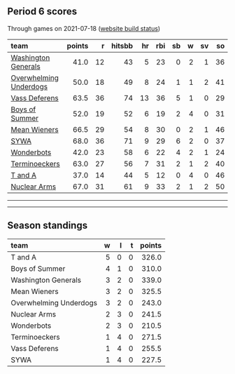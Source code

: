 

## Period 6 scores

Through games on 2021-07-18 ([website build status](https://github.com/brian-bot/pl-site/actions))


|team                                              | points|  r| hitsbb| hr| rbi| sb|  w| sv| so|   era|  whip|
|:-------------------------------------------------|------:|--:|------:|--:|---:|--:|--:|--:|--:|-----:|-----:|
|[Washington Generals](./washingtongenerals)       |   41.0| 12|     43|  5|  23|  0|  2|  1| 36| 4.065| 1.000|
|[Overwhelming Underdogs](./overwhelmingunderdogs) |   50.0| 18|     49|  8|  24|  1|  1|  2| 41| 4.385| 1.103|
|[Vass Deferens](./vassdeferens)                   |   63.5| 36|     74| 13|  36|  5|  1|  0| 29| 4.750| 1.306|
|[Boys of Summer](./boysofsummer)                  |   52.0| 19|     52|  6|  19|  2|  4|  0| 31| 2.320| 1.078|
|[Mean Wieners](./meanwieners)                     |   66.5| 29|     54|  8|  30|  0|  2|  1| 46| 3.231| 1.026|
|[SYWA](./sywa)                                    |   68.0| 36|     71|  9|  29|  6|  2|  0| 37| 3.375| 1.375|
|[Wonderbots](./wonderbots)                        |   42.0| 23|     58|  6|  22|  4|  2|  1| 24| 5.667| 1.556|
|[Terminoeckers](./terminoeckers)                  |   63.0| 27|     56|  7|  31|  2|  1|  2| 40| 3.797| 1.078|
|[T and A](./tanda)                                |   37.0| 14|     44|  5|  12|  0|  4|  0| 46| 4.010| 1.426|
|[Nuclear Arms](./nucleararms)                     |   67.0| 31|     61|  9|  33|  2|  1|  2| 50| 5.008| 1.355|

* * *
* * *

## Season standings


|team                   |  w|  l|  t| points|
|:----------------------|--:|--:|--:|------:|
|T and A                |  5|  0|  0|  326.0|
|Boys of Summer         |  4|  1|  0|  310.0|
|Washington Generals    |  3|  2|  0|  339.0|
|Mean Wieners           |  3|  2|  0|  325.5|
|Overwhelming Underdogs |  3|  2|  0|  243.0|
|Nuclear Arms           |  2|  3|  0|  241.5|
|Wonderbots             |  2|  3|  0|  210.5|
|Terminoeckers          |  1|  4|  0|  271.5|
|Vass Deferens          |  1|  4|  0|  255.5|
|SYWA                   |  1|  4|  0|  227.5|


